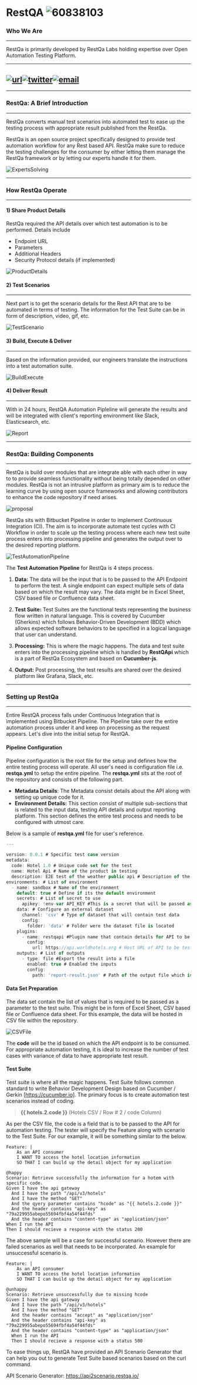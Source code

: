 # RestQA ![60838103](resources/60838103.png)

### Who We Are

------

RestQa is primarily developed by RestQa Labs holding expertise over Open Automation Testing Platform. 

---
[![url](resources/urlIcon.png)][1][![twitter](resources/twitterIcon.png)][2][![email](resources/emailIcon.png)][3]
---


[1]: https://restqa.io
[2]: https://twitter.com/restqa
[3]: mailto:hello@restqa.io

------

### RestQa: A Brief Introduction

------

RestQa converts manual test scenarios into automated test to ease up the testing process with appropriate result published from the RestQa. 	

RestQa is an open source project specifically designed to provide test automation workflow for any Rest based API. RestQa make sure to reduce the testing challenges for the consumer by either letting them manage the RestQa framework or by letting our experts handle it for them.

![ExpertsSolving](resources/ExpertsSolving.JPG)

------

### How RestQa Operate

------

#### 1) Share Product Details

RestQa required the API details over which test automation is to be performed. Details include

- Endpoint URL
- Parameters
- Additional Headers
- Security Protocol details (if implemented)

![ProductDetails](resources/ProductDetails.JPG)



#### 2) Test Scenarios

------

Next part is to get the scenario details for the Rest API that are to be automated in terms of testing. The information for the Test Suite can be in form of description, video, gif, etc. 

![TestScenario](resources/TestScenario.JPG)

#### 3) Build, Execute & Deliver

------

Based on the information provided, our engineers translate the instructions into a test automation suite. 

![BuildExecute](resources/BuildExecute.JPG)

#### 4) Deliver Result

------

With in 24 hours, RestQA Automation Pipleline will generate the results and will be integrated with client's reporting environment like Slack, Elasticsearch, etc.

![Report](resources/Report.JPG)

------

### RestQa: Building Components

------

RestQa is build over modules that are integrate able with each other in way to to provide seamless functionality without being totally depended on other modules. RestQa is not an intrusive platform as primary aim is to reduce the learning curve by using open source frameworks and allowing contributors to enhance the code repository if need arises. 

![proposal](resources/proposal.png)

RestQa sits with Bitbucket Pipeline in order to implement Continuous Integration (CI). The aim is to incorporate automate test cycles with CI Workflow in order to scale up the testing process where each new test suite process enters into processing pipeline and generates the output over to the desired reporting platform.

![TestAutomationPipeline](resources/TestAutomationPipeline.JPG)

The **Test Automation Pipeline** for RestQa is 4 steps process.

1. **Data:** The data will be the input that is to be passed to the API Endpoint to perform the test. A single endpoint can expect multiple sets of data based on which the result may vary. The data might be in Excel Sheet, CSV based file or Confluence data sheet.

   

2. **Test Suite:** Test Suites are the functional tests representing the business flow written in natural language. This is covered by Cucumber (Gherkins) which follows Behavior-Driven Development (BDD) which allows expected software behaviors to be specified in a logical language that user can understand.

   

3. **Processing:** This is where the magic happens. The data and test suite enters into the processing pipeline which is handled by **RestQApi** which is a part of RestQa Ecosystem and based on **Cucumber-js**.

   

4. **Output:** Post processing, the test results are shared over the desired platform like Grafana, Slack, etc.

------

### Setting up RestQa

------

Entire RestQA process falls under Continuous Integration that is implemented using Bitbucket Pipeline. The Pipeline take over the entire automation process under it and keep on processing as the request appears. Let's dive into the initial setup for RestQA. 

####  Pipeline Configuration

Pipeline configuration is the root file for the setup and defines how the entire testing process will operate. All user's need is configuration file i.e. **restqa.yml** to setup the entire pipeline. The **restqa.yml** sits at the root of the repository and consists of the following part.

- **Metadata Details**: The Metadata consist details about the API along with setting up unique code for it.
- **Environment Details:** This section consist of multiple sub-sections that is related to the input data, testing API details and output reporting platform. This section defines the entire test process and needs to be configured with utmost care.

Below is a sample of **restqa.yml** file for user's reference.

```typescript
---

version: 0.0.1 # Specific test case version
metadata:
  code: Hotel 1.0 # Unique code set for the test 
  name: Hotel Api # Name of the product in testing
  description: E2E test of the weather public api # Description of the product in testing
environments: # List of environment
  - name: sandbox # Name of the environment
    default: true # Define if its the default environment
    secrets: # List of secret to use
      apikey: !env-var API_KEY #This is a secret that will be passed as an environment variable through the test suite.
    data: # Configure an external dataset
      channel: 'csv' # Type of dataset that will contain test data
      config:
        folder: 'data' # Folder were the dataset file is located
    plugins:
      - name: restqapi #Plugin name that contain details for API to be tested
        config:
          url: https://api.worldhotels.org # Host URL of API to be tested
    outputs: # List of outputs 
      - type: file #Export the result into a file
        enabled: true # Enabled the inputs
        config:
          path: 'report-result.json' # Path of the output file which is json in this case	
```

#### Data Set Preparation 

The data set contain the list of values that is required to be passed as a parameter to the test suite. This might be in form of Excel Sheet, CSV based file or Confluence data sheet. For this example, the data will be hosted in CSV file within the repository.

![CSVFile](resources/CSVFile.JPG)

The **code** will be the id based on which the API endpoint is to be consumed. For appropriate automation testing, it is ideal to increase the number of test cases with variance of data to have appropriate test result.

#### Test Suite 

Test suite is where all the magic happens. Test Suite follows common standard to write Behavior Development Design based on Cucumber / Gerkin [https://cucumber.io]. The primary focus is to create automation test scenarios instead of coding. 

>  **{{ hotels.2.code }}** (Hotels CSV / Row # 2 / code Column)

As per the CSV file, the code is a field that is to be passed to the API for automation testing. The tester will specify the Feature along with scenario to the Test Suite.  For our example, it will be something similar to the below.

```gherkin
Feature: |
	As an API consumer
	I WANT TO access the hotel location information
	SO THAT I can build up the detail object for my application
	
@happy
Scenario: Retrieve successfully the information for a hotem with specific code. 
Given I have the api gateway
  And I have the path "/api/v3/hotels"
  And I have the method "GET"
  And the qyery parameter contains "hcode" as "{{ hotels.2.code }}"
  And the header contains "api-key" as "79a229955abepo55694fbf4a54f44fds"
  And the header contains "content-type" as "application/json"
When I run the API
Then I should recieve a response with the status 200
```

The above sample will be a case for successful scenario. However there are failed scenarios as well that needs to be incorporated. An example for unsuccessful scenario is.

```gherkin
Feature: |
	As an API consumer
	I WANT TO access the hotel location information
	SO THAT I can build up the detail object for my application
	
@unhappy
Scenario: Retrieve unsuccessfully due to missing hcode
Given I have the api gateway
  And I have the path "/api/v3/hotels"
  And I have the method "GET"
  And the header contains "accept" as "application/json"
  And the header contains "api-key" as "79a229955abepo55694fbf4a54f44fds"
  And the header contains "content-type" as "application/json"
  When I run the API
  Then I should recieve a response with a status 500
```

To ease things up, RestQA have provided an API Scenario Generator that can help you out to generate Test Suite based scenarios based on the curl command. 

API Scenario Generator: <https://api2scenario.restqa.io/>

